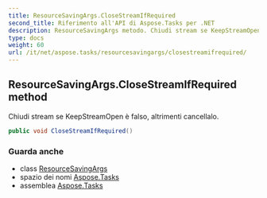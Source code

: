 ```yaml
---
title: ResourceSavingArgs.CloseStreamIfRequired
second_title: Riferimento all'API di Aspose.Tasks per .NET
description: ResourceSavingArgs metodo. Chiudi stream se KeepStreamOpen è falso altrimenti cancellalo.
type: docs
weight: 60
url: /it/net/aspose.tasks/resourcesavingargs/closestreamifrequired/
---
```

## ResourceSavingArgs.CloseStreamIfRequired method

Chiudi stream se KeepStreamOpen è falso, altrimenti cancellalo.

```csharp
public void CloseStreamIfRequired()
```

### Guarda anche

* class [ResourceSavingArgs](../)
* spazio dei nomi [Aspose.Tasks](../../resourcesavingargs/)
* assemblea [Aspose.Tasks](../../../)


